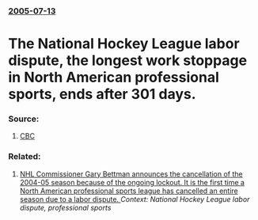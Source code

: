 ### [2005-07-13](/news/2005/07/13/index.md)

#  The National Hockey League labor dispute, the longest work stoppage in North American professional sports, ends after 301 days. 




### Source:

1. [CBC](http://www.cbc.ca/sports/story/2005/07/13/nhl050713.html)

### Related:

1. [ NHL Commissioner Gary Bettman announces the cancellation of the 2004-05 season because of the ongoing lockout. It is the first time a North American professional sports league has cancelled an entire season due to a labor dispute. ](/news/2005/02/16/nhl-commissioner-gary-bettman-announces-the-cancellation-of-the-2004-05-season-because-of-the-ongoing-lockout-it-is-the-first-time-a-nor.md) _Context: National Hockey League labor dispute, professional sports_
